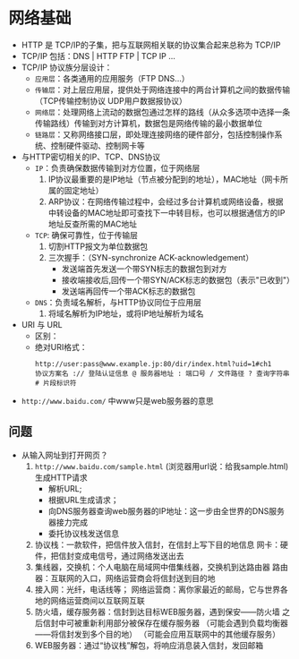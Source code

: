 # 网络基础

- HTTP 是 TCP/IP的子集，把与互联网相关联的协议集合起来总称为 TCP/IP
- TCP/IP 包括：DNS | HTTP FTP | TCP IP ...
- TCP/IP 协议族分层设计：
  * `应用层`：各类通用的应用服务（FTP DNS...）
  * `传输层`：对上层应用层，提供处于网络连接中的两台计算机之间的数据传输（TCP传输控制协议 UDP用户数据报协议）
  * `网络层`：处理网络上流动的数据包通过怎样的路线（从众多选项中选择一条传输路线）传输到对方计算机，数据包是网络传输的最小数据单位
  * `链路层`：又称网络接口层，即处理连接网络的硬件部分，包括控制操作系统、控制硬件驱动、控制网卡等
- 与HTTP密切相关的IP、TCP、DNS协议
  * `IP`：负责确保数据传输到对方位置，位于网络层
    1. IP协议最重要的是IP地址（节点被分配到的地址），MAC地址（网卡所属的固定地址）
    2. ARP协议：在网络传输过程中，会经过多台计算机或网络设备，根据中转设备的MAC地址即可查找下一中转目标，也可以根据通信方的IP地址反查所需的MAC地址
  * `TCP`: 确保可靠性，位于传输层
    1. 切割HTTP报文为单位数据包
    2. 三次握手：（SYN-synchronize ACK-acknowledgement）
       - 发送端首先发送一个带SYN标志的数据包到对方
       - 接收端接收后,回传一个带SYN/ACK标志的数据包（表示"已收到"）
       - 发送端再回传一个带ACK标志的数据包
  * `DNS`：负责域名解析，与HTTP协议同位于应用层
    1. 将域名解析为IP地址，或将IP地址解析为域名
- URI 与 URL
  * 区别：
  * 绝对URI格式：  
    ```
    http://user:pass@www.example.jp:80/dir/index.html?uid=1#ch1  
    协议方案名 :// 登陆认证信息 @ 服务器地址 : 端口号 / 文件路径 ? 查询字符串 # 片段标识符
    ``` 
- `http://www.baidu.com/` 中www只是web服务器的意思


## 问题
- 从输入网址到打开网页？
  1. `http://www.baidu.com/sample.html` (浏览器用url说：给我sample.html) 生成HTTP请求
     * 解析URL; 
     * 根据URL生成请求；	
     * 向DNS服务器查询web服务器的IP地址：这一步由全世界的DNS服务器接力完成	
     * 委托协议栈发送信息	
  2. 协议栈：一款软件，把信件放入信封，在信封上写下目的地信息
      网卡：硬件，把信封变成电信号，通过网络发送出去
  3. 集线器，交换机：个人电脑在局域网中借集线器，交换机到达路由器
      路由器：互联网的入口，网络运营商会将信封送到目的地
  4. 接入网：光纤，电话线等；
      网络运营商：离你家最近的邮局，它与世界各地的网络运营商间以互联网互联
  5. 防火墙，缓存服务器：信封到达目标WEB服务器，遇到保安——防火墙
     之后信封中可被重新利用部分被保存在缓存服务器
      （可能会遇到负载均衡器——将信封发到多个目的地）
      （可能会应用互联网中的其他缓存服务）
  6. WEB服务器：通过“协议栈”解包，将响应消息装入信封，发回邮箱
